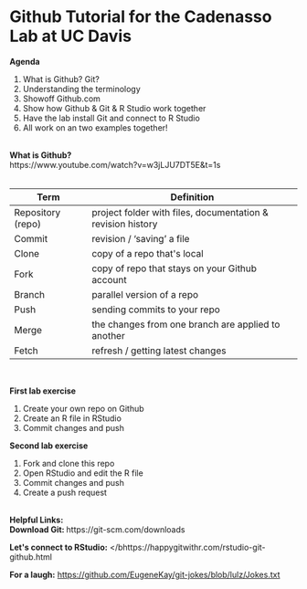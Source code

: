# Github Tutorial for the Cadenasso Lab at UC Davis

<b>Agenda</b>

1. What is Github? Git?
2. Understanding the terminology
3. Showoff Github.com
4. Show how Github & Git & R Studio work together
5. Have the lab install Git and connect to R Studio
6. All work on an two examples together!

<br>
<b>What is Github?</b><br>
https://www.youtube.com/watch?v=w3jLJU7DT5E&t=1s
<br><br>

Term | Definition
------------ | -------------
Repository (repo) | project folder with files, documentation & revision history
Commit | revision / ‘saving’ a file
Clone | copy of a repo that's local
Fork | copy of repo that stays on your Github account
Branch | parallel version of a repo
Push | sending commits to your repo
Merge | the changes from one branch are applied to another
Fetch | refresh / getting latest changes

<br>

<b>First lab exercise</b>
1. Create your own repo on Github
2. Create an R file in RStudio
3. Commit changes and push 


<b>Second lab exercise</b>
1. Fork and clone this repo
2. Open RStudio and edit the R file
3. Commit changes and push
4. Create a push request

<br>
<b>Helpful Links:</b>
<br>
<b>Download Git: </b> https://git-scm.com/downloads

<b>Let's connect to RStudio:</b> </bhttps://happygitwithr.com/rstudio-git-github.html

<b>For a laugh:</b> https://github.com/EugeneKay/git-jokes/blob/lulz/Jokes.txt


